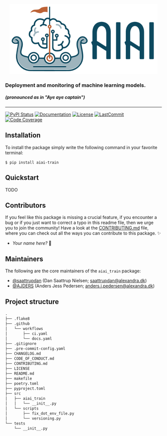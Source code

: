 <div align='center'>
<img src="https://raw.githubusercontent.com/alexandrainst/AIAI-train/main/gfx/aiai-train-logo.png" width="auto" height="224">
</div>

### Deployment and monitoring of machine learning models.
##### _(pronounced as in "Aye aye captain")_

______________________________________________________________________
[![PyPI Status](https://badge.fury.io/py/aiai_train.svg)](https://pypi.org/project/aiai_train/)
[![Documentation](https://img.shields.io/badge/docs-passing-green)](https://alexandrainst.github.io/AIAI-train/aiai_train.html)
[![License](https://img.shields.io/github/license/alexandrainst/AIAI-train)](https://github.com/alexandrainst/AIAI-train/blob/main/LICENSE)
[![LastCommit](https://img.shields.io/github/last-commit/alexandrainst/AIAI-train)](https://github.com/alexandrainst/AIAI-train/commits/main)
[![Code Coverage](https://img.shields.io/badge/Coverage-0%25-red.svg)](https://github.com/alexandrainst/AIAI-train/tree/main/tests)


## Installation
To install the package simply write the following command in your favorite terminal:
```
$ pip install aiai-train
```

## Quickstart
TODO


## Contributors

If you feel like this package is missing a crucial feature, if you encounter a bug or
if you just want to correct a typo in this readme file, then we urge you to join the
community! Have a look at the [CONTRIBUTING.md](./CONTRIBUTING.md) file, where you can
check out all the ways you can contribute to this package. :sparkles:

- _Your name here?_ :tada:


## Maintainers

The following are the core maintainers of the `aiai_train` package:

- [@saattrupdan](https://github.com/saattrupdan) (Dan Saattrup Nielsen; saattrupdan@alexandra.dk)
- [@AJDERS](https://github.com/AJDERS) (Anders Jess Pedersen; anders.j.pedersen@alexandra.dk)


## Project structure
```
.
├── .flake8
├── .github
│   └── workflows
│       ├── ci.yaml
│       └── docs.yaml
├── .gitignore
├── .pre-commit-config.yaml
├── CHANGELOG.md
├── CODE_OF_CONDUCT.md
├── CONTRIBUTING.md
├── LICENSE
├── README.md
├── makefile
├── poetry.toml
├── pyproject.toml
├── src
│   ├── aiai_train
│   │   └── __init__.py
│   └── scripts
│       ├── fix_dot_env_file.py
│       └── versioning.py
└── tests
    └── __init__.py
```

